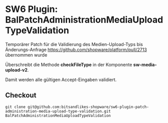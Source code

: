 # SW6 Plugin: BalPatchAdministrationMediaUploadTypeValidation

Temporärer Patch für die Validierung des Medien-Upload-Typs bis Änderungs-Anfrage https://github.com/shopware/platform/pull/2713 übernommen wurde

Überschreibt die Methode **checkFileType** in der Komponente **sw-media-upload-v2**.

Damit werden alle gültigen Accept-Eingaben validiert.

## Checkout

```shell
git clone git@github.com:bitsandlikes-shopware/sw6-plugin-patch-administration-media-upload-type-validation.git BalPatchAdministrationMediaUploadTypeValidation
```

